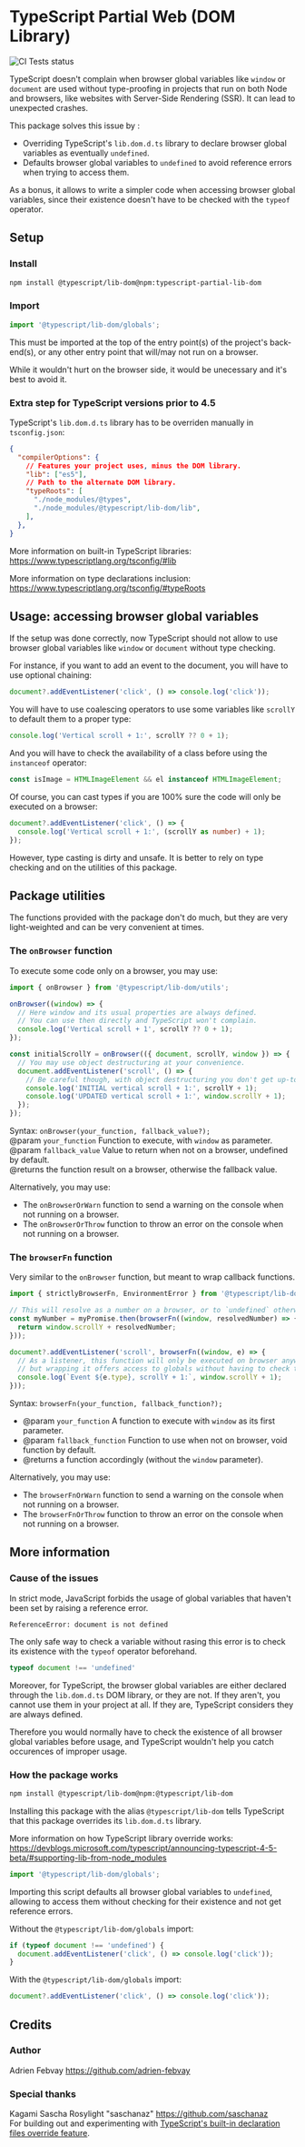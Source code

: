 # TypeScript Partial Web (DOM Library)

![CI Tests status](https://github.com/adrien-febvay/typescript-partial-lib-dom/actions/workflows/ci-tests.yml/badge.svg)

TypeScript doesn't complain when browser global variables like `window` or `document` are used without type-proofing in projects that run on both Node and browsers, like websites with Server-Side Rendering (SSR). It can lead to unexpected crashes.

This package solves this issue by :
* Overriding TypeScript's `lib.dom.d.ts` library to declare browser global variables as eventually `undefined`.
* Defaults browser global variables to `undefined` to avoid reference errors when trying to access them.

As a bonus, it allows to write a simpler code when accessing browser global variables, since their existence doesn't have to be checked with the `typeof` operator. 

## Setup

### Install

```sh
npm install @typescript/lib-dom@npm:typescript-partial-lib-dom
```

### Import

```ts
import '@typescript/lib-dom/globals';
```

This must be imported at the top of the entry point(s) of the project's back-end(s), or any other entry point that will/may not run on a browser.

While it wouldn't hurt on the browser side, it would be unecessary and it's best to avoid it.

### Extra step for TypeScript versions prior to 4.5

TypeScript's `lib.dom.d.ts` library has to be overriden manually in `tsconfig.json`:
```json
{
  "compilerOptions": {
    // Features your project uses, minus the DOM library.
    "lib": ["es5"],
    // Path to the alternate DOM library.
    "typeRoots": [
      "./node_modules/@types",
      "./node_modules/@typescript/lib-dom/lib",
    ],
  },
}
```

More information on built-in TypeScript libraries:<br>
https://www.typescriptlang.org/tsconfig/#lib

More information on type declarations inclusion:<br>
https://www.typescriptlang.org/tsconfig/#typeRoots

## Usage: accessing browser global variables

If the setup was done correctly, now TypeScript should not allow to use browser global variables like `window` or `document` without type checking.

For instance, if you want to add an event to the document, you will have to use optional chaining:
```ts
document?.addEventListener('click', () => console.log('click'));
```

You will have to use coalescing operators to use some variables like `scrollY` to default them to a proper type:
```ts
console.log('Vertical scroll + 1:', scrollY ?? 0 + 1);
```

And you will have to check the availability of a class before using the `instanceof` operator:
```ts
const isImage = HTMLImageElement && el instanceof HTMLImageElement;
```

Of course, you can cast types if you are 100% sure the code will only be executed on a browser:
```ts
document?.addEventListener('click', () => {
  console.log('Vertical scroll + 1:', (scrollY as number) + 1);
});
```

However, type casting is dirty and unsafe. It is better to rely on type checking and on the utilities of this package.

## Package utilities

The functions provided with the package don't do much, but they are very light-weighted and can be very convenient at times.

### The `onBrowser` function

To execute some code only on a browser, you may use:
```ts
import { onBrowser } from '@typescript/lib-dom/utils';

onBrowser((window) => {
  // Here window and its usual properties are always defined.
  // You can use then directly and TypeScript won't complain.
  console.log('Vertical scroll + 1', scrollY ?? 0 + 1);
});

const initialScrollY = onBrowser(({ document, scrollY, window }) => {
  // You may use object destructuring at your convenience.
  document.addEventListener('scroll', () => {
    // Be careful though, with object destructuring you don't get up-to-date values.
    console.log('INITIAL vertical scroll + 1:', scrollY + 1);
    console.log('UPDATED vertical scroll + 1:', window.scrollY + 1);
  });
});
```

Syntax: `onBrowser(your_function, fallback_value?);`<br>
@param `your_function` Function to execute, with `window` as parameter.<br>
@param `fallback_value` Value to return when not on a browser, undefined by default.<br>
@returns the function result on a browser, otherwise the fallback value.

Alternatively, you may use:
* The `onBrowserOrWarn` function to send a warning on the console when not running on a browser.
* The `onBrowserOrThrow` function to throw an error on the console when not running on a browser.

### The `browserFn` function

Very similar to the `onBrowser` function, but meant to wrap callback functions.

```ts
import { strictlyBrowserFn, EnvironmentError } from '@typescript/lib-dom/utils';

// This will resolve as a number on a browser, or to `undefined` otherwise.
const myNumber = myPromise.then(browserFn((window, resolvedNumber) => {
  return window.scrollY + resolvedNumber;
}));

document?.addEventListener('scroll', browserFn((window, e) => {
  // As a listener, this function will only be executed on browser anyway,
  // but wrapping it offers access to globals without having to check their type.
  console.log(`Event ${e.type}, scrollY + 1:`, window.scrollY + 1);
}));
```

Syntax: `browserFn(your_function, fallback_function?);`<br>
* @param `your_function` A function to execute with `window` as its first parameter.<br>
* @param `fallback_function` Function to use when not on browser, void function by default.<br>
* @returns a function accordingly (without the `window` parameter).

Alternatively, you may use:
* The `browserFnOrWarn` function to send a warning on the console when not running on a browser.
* The `browserFnOrThrow` function to throw an error on the console when not running on a browser.

## More information

### Cause of the issues

In strict mode, JavaScript forbids the usage of global variables that haven't been set by raising a reference error.
```
ReferenceError: document is not defined
```

The only safe way to check a variable without rasing this error is to check its existence with the `typeof` operator beforehand.
```ts
typeof document !== 'undefined'
```

Moreover, for TypeScript, the browser global variables are either declared through the `lib.dom.d.ts` DOM library, or they are not. If they aren't, you cannot use them in your project at all. If they are, TypeScript considers they are always defined.

Therefore you would normally have to check the existence of all browser global variables before usage, and TypeScript wouldn't help you catch occurences of improper usage.

### How the package works

```sh
npm install @typescript/lib-dom@npm:@typescript/lib-dom
```
Installing this package with the alias `@typescript/lib-dom` tells TypeScript that this package overrides its `lib.dom.d.ts` library.

More information on how TypeScript library override works:<br>
https://devblogs.microsoft.com/typescript/announcing-typescript-4-5-beta/#supporting-lib-from-node_modules


```ts
import '@typescript/lib-dom/globals';
```
Importing this script defaults all browser global variables to `undefined`, allowing to access them without checking for their existence and not get reference errors.

Without the `@typescript/lib-dom/globals` import:
```ts
if (typeof document !== 'undefined') {
  document.addEventListener('click', () => console.log('click'));
}
```

With the `@typescript/lib-dom/globals` import:
```ts
document?.addEventListener('click', () => console.log('click'));
```

## Credits

### Author

Adrien Febvay https://github.com/adrien-febvay

### Special thanks

Kagami Sascha Rosylight "saschanaz" https://github.com/saschanaz <br>
For building out and experimenting with [TypeScript's built-in declaration files override feature](https://devblogs.microsoft.com/typescript/announcing-typescript-4-5-beta/#supporting-lib-from-node_modules).